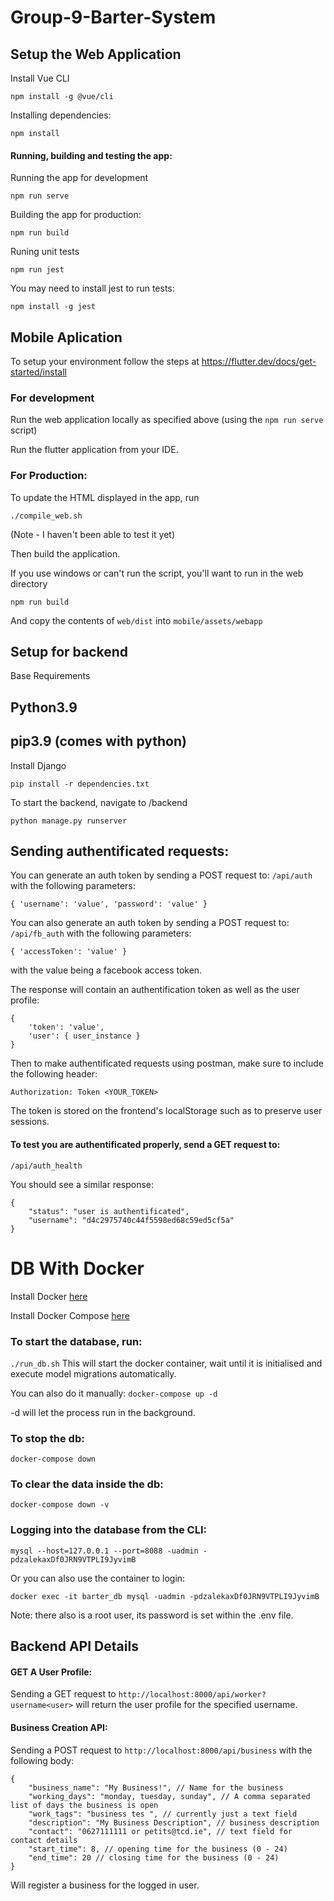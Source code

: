 # Group-9-Barter-System

## Setup the Web Application

Install Vue CLI

```
npm install -g @vue/cli
```

Installing dependencies:

```
npm install
```

#### Running, building and testing the app:

Running the app for development

```
npm run serve
```

Building the app for production:

```
npm run build
```

Runing unit tests

```
npm run jest
```

You may need to install jest to run tests:

```
npm install -g jest
```

## Mobile Aplication

To setup your environment follow the steps at https://flutter.dev/docs/get-started/install

### For development

Run the web application locally as specified above (using the `npm run serve` script)

Run the flutter application from your IDE.

### For Production:

To update the HTML displayed in the app, run

```
./compile_web.sh
```

(Note - I haven't been able to test it yet)

Then build the application.

If you use windows or can't run the script, you'll want to run in the web directory

```
npm run build
```

And copy the contents of `web/dist` into `mobile/assets/webapp`

## Setup for backend

Base Requirements

## Python3.9

## pip3.9 (comes with python)

Install Django

`pip install -r dependencies.txt`

To start the backend, navigate to /backend

`python manage.py runserver`

## Sending authentificated requests:

You can generate an auth token by sending a POST request to: `/api/auth` with the following parameters:

`{ 'username': 'value', 'password': 'value' }`

You can also generate an auth token by sending a POST request to: `/api/fb_auth` with the following parameters:

`{ 'accessToken': 'value' }`

with the value being a facebook access token.

The response will contain an authentification token as well as the user profile:

```
{
    'token': 'value',
    'user': { user_instance }
}
```

Then to make authentificated requests using postman, make sure to include the following header:

`Authorization: Token <YOUR_TOKEN>`

The token is stored on the frontend's localStorage such as to preserve user sessions.

#### To test you are authentificated properly, send a GET request to:

`/api/auth_health`

You should see a similar response:

```
{
    "status": "user is authentificated",
    "username": "d4c2975740c44f5598ed68c59ed5cf5a"
}
```

# DB With Docker

Install Docker [here](https://www.docker.com/products/docker-desktop)

Install Docker Compose [here](https://docs.docker.com/compose/install/)

### To start the database, run:

`./run_db.sh`
This will start the docker container, wait until it is initialised and execute model migrations automatically.

You can also do it manually:
`docker-compose up -d`

-d will let the process run in the background.

### To stop the db:

`docker-compose down`

### To clear the data inside the db:

`docker-compose down -v`

### Logging into the database from the CLI:

`mysql --host=127.0.0.1 --port=8088 -uadmin -pdzalekaxDf0JRN9VTPLI9JyvimB`

Or you can also use the container to login:

`docker exec -it barter_db mysql -uadmin -pdzalekaxDf0JRN9VTPLI9JyvimB`

Note: there also is a root user, its password is set within the .env file.

## Backend API Details

#### GET A User Profile:

Sending a GET request to `http://localhost:8000/api/worker?username<user>` will return the user profile for the specified username.

#### Business Creation API:

Sending a POST request to `http://localhost:8000/api/business` with the following body:

```
{
    "business_name": "My Business!", // Name for the business
    "working_days": "monday, tuesday, sunday", // A comma separated list of days the business is open
    "work_tags": "business tes ", // currently just a text field
    "description": "My Business Description", // business description
    "contact": "0627111111 or petits@tcd.ie", // text field for contact details
    "start_time": 8, // opening time for the business (0 - 24)
    "end_time": 20 // closing time for the business (0 - 24)
}
```

Will register a business for the logged in user.
